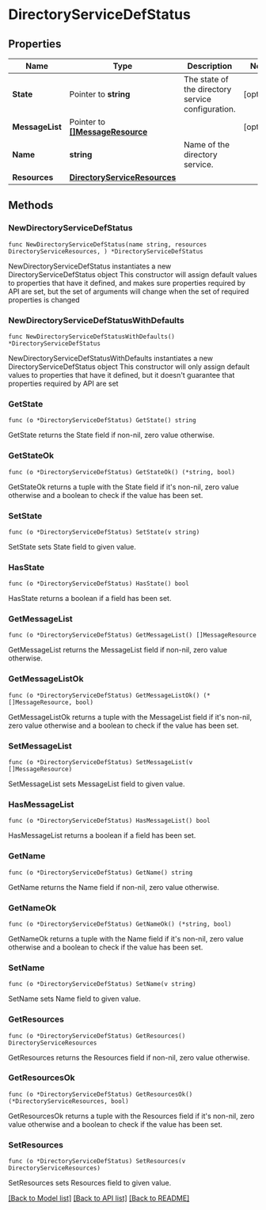 # DirectoryServiceDefStatus

## Properties

Name | Type | Description | Notes
------------ | ------------- | ------------- | -------------
**State** | Pointer to **string** | The state of the directory service configuration. | [optional] 
**MessageList** | Pointer to [**[]MessageResource**](MessageResource.md) |  | [optional] 
**Name** | **string** | Name of the directory service. | 
**Resources** | [**DirectoryServiceResources**](DirectoryServiceResources.md) |  | 

## Methods

### NewDirectoryServiceDefStatus

`func NewDirectoryServiceDefStatus(name string, resources DirectoryServiceResources, ) *DirectoryServiceDefStatus`

NewDirectoryServiceDefStatus instantiates a new DirectoryServiceDefStatus object
This constructor will assign default values to properties that have it defined,
and makes sure properties required by API are set, but the set of arguments
will change when the set of required properties is changed

### NewDirectoryServiceDefStatusWithDefaults

`func NewDirectoryServiceDefStatusWithDefaults() *DirectoryServiceDefStatus`

NewDirectoryServiceDefStatusWithDefaults instantiates a new DirectoryServiceDefStatus object
This constructor will only assign default values to properties that have it defined,
but it doesn't guarantee that properties required by API are set

### GetState

`func (o *DirectoryServiceDefStatus) GetState() string`

GetState returns the State field if non-nil, zero value otherwise.

### GetStateOk

`func (o *DirectoryServiceDefStatus) GetStateOk() (*string, bool)`

GetStateOk returns a tuple with the State field if it's non-nil, zero value otherwise
and a boolean to check if the value has been set.

### SetState

`func (o *DirectoryServiceDefStatus) SetState(v string)`

SetState sets State field to given value.

### HasState

`func (o *DirectoryServiceDefStatus) HasState() bool`

HasState returns a boolean if a field has been set.

### GetMessageList

`func (o *DirectoryServiceDefStatus) GetMessageList() []MessageResource`

GetMessageList returns the MessageList field if non-nil, zero value otherwise.

### GetMessageListOk

`func (o *DirectoryServiceDefStatus) GetMessageListOk() (*[]MessageResource, bool)`

GetMessageListOk returns a tuple with the MessageList field if it's non-nil, zero value otherwise
and a boolean to check if the value has been set.

### SetMessageList

`func (o *DirectoryServiceDefStatus) SetMessageList(v []MessageResource)`

SetMessageList sets MessageList field to given value.

### HasMessageList

`func (o *DirectoryServiceDefStatus) HasMessageList() bool`

HasMessageList returns a boolean if a field has been set.

### GetName

`func (o *DirectoryServiceDefStatus) GetName() string`

GetName returns the Name field if non-nil, zero value otherwise.

### GetNameOk

`func (o *DirectoryServiceDefStatus) GetNameOk() (*string, bool)`

GetNameOk returns a tuple with the Name field if it's non-nil, zero value otherwise
and a boolean to check if the value has been set.

### SetName

`func (o *DirectoryServiceDefStatus) SetName(v string)`

SetName sets Name field to given value.


### GetResources

`func (o *DirectoryServiceDefStatus) GetResources() DirectoryServiceResources`

GetResources returns the Resources field if non-nil, zero value otherwise.

### GetResourcesOk

`func (o *DirectoryServiceDefStatus) GetResourcesOk() (*DirectoryServiceResources, bool)`

GetResourcesOk returns a tuple with the Resources field if it's non-nil, zero value otherwise
and a boolean to check if the value has been set.

### SetResources

`func (o *DirectoryServiceDefStatus) SetResources(v DirectoryServiceResources)`

SetResources sets Resources field to given value.



[[Back to Model list]](../README.md#documentation-for-models) [[Back to API list]](../README.md#documentation-for-api-endpoints) [[Back to README]](../README.md)


